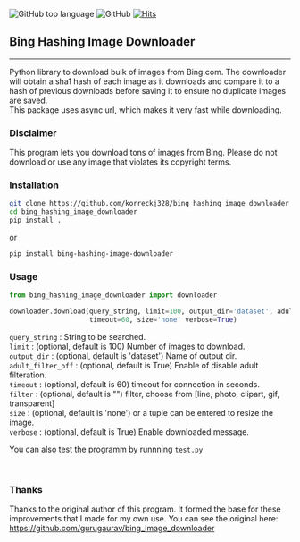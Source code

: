 ![GitHub top language](https://img.shields.io/github/languages/top/korreckj328/bing_hashing_image_downloader)
![GitHub](https://img.shields.io/github/license/korreckj328/bing_hashing_image_downloader)
[![Hits](https://hits.seeyoufarm.com/api/count/incr/badge.svg?url=https%3A%2F%2Fgithub.com%2Fkorreckj328%2Fbing_hashing_image_downloader&count_bg=%2379C83D&title_bg=%23555555&icon=&icon_color=%23E7E7E7&title=hits&edge_flat=false)](https://hits.seeyoufarm.com)

## Bing Hashing Image Downloader
<hr>

Python library to download bulk of images from Bing.com.
The downloader will obtain a sha1 hash of each image as it downloads and compare it to a hash of previous
downloads before saving it to ensure no duplicate images are saved.  
This package uses async url, which makes it very fast while downloading.<br/>


### Disclaimer<br />

This program lets you download tons of images from Bing.
Please do not download or use any image that violates its copyright terms. 

### Installation <br />

```bash
git clone https://github.com/korreckj328/bing_hashing_image_downloader
cd bing_hashing_image_downloader
pip install .
```

or 
```bash
pip install bing-hashing-image-downloader
```

### Usage <br />

```python
from bing_hashing_image_downloader import downloader

downloader.download(query_string, limit=100, output_dir='dataset', adult_filter_off=True,
                    timeout=60, size='none' verbose=True)
```

`query_string` : String to be searched.<br />
`limit` : (optional, default is 100) Number of images to download.<br />
`output_dir` : (optional, default is 'dataset') Name of output dir.<br />
`adult_filter_off` : (optional, default is True) Enable of disable adult filteration.<br />
`timeout` : (optional, default is 60) timeout for connection in seconds.<br />
`filter` : (optional, default is "") filter, choose from [line, photo, clipart, gif, transparent]<br />
`size` : (optional, default is 'none') or a tuple can be entered to resize the image.<br />
`verbose` : (optional, default is True) Enable downloaded message.<br />


You can also test the programm by runnning `test.py`


</br>


### Thanks
Thanks to the original author of this program.  It formed the base for these improvements that I made for my
own use.  You can see the original here: https://github.com/gurugaurav/bing_image_downloader <br />



